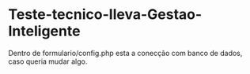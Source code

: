 # Teste-tecnico-Ileva-Gestao-Inteligente
Dentro de formulario/config.php esta a conecção com banco de dados, caso queria mudar algo.
